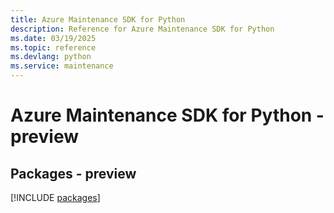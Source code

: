 ```yaml
---
title: Azure Maintenance SDK for Python
description: Reference for Azure Maintenance SDK for Python
ms.date: 03/19/2025
ms.topic: reference
ms.devlang: python
ms.service: maintenance
---
```

# Azure Maintenance SDK for Python - preview
## Packages - preview
[!INCLUDE [packages](maintenance-index.md)]